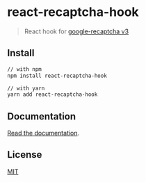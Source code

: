 # react-recaptcha-hook

> React hook for [google-recaptcha v3](https://developers.google.com/recaptcha/docs/v3)

## Install

```sh
// with npm
npm install react-recaptcha-hook

// with yarn
yarn add react-recaptcha-hook
```

## Documentation

[Read the documentation](/react-recaptcha-hook/README.md).

## License

[MIT](LICENSE)
